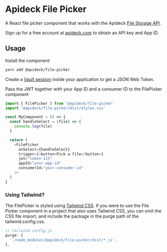 # Apideck File Picker

A React file picker component that works with the Apideck [File Storage API](https://developers.apideck.com/apis/file-storage/reference).

Sign up for a free account at [apideck.com](https://app.apideck.com/signup) to obtain an API key and App ID.

## Usage

Install the component

```sh
yarn add @apideck/file-picker
```

Create a [Vault session](https://developers.apideck.com/apis/vault/reference#operation/sessionsCreate) inside your application to get a JSON Web Token.

Pass the JWT together with your App ID and a consumer ID to the FilePicker component

```js
import { FilePicker } from '@apideck/file-picker'
import '@apideck/file-picker/dist/styles.css'

const MyComponent = () => {
  const handleSelect = (file) => {
    console.log(file)
  }

  return (
    <FilePicker
      onSelect={handleSelect}
      trigger={<button>Pick a file</button>}
      jwt="token-123"
      appId="your-app-id"
      consumerId="your-consumer-id"
    />
  )
}
```

### Using Tailwind?

The FilePicker is styled using [Tailwind CSS](https://tailwindcss.com/). If you were to use the File Picker component in a project that also uses Tailwind CSS, you can omit the CSS file import, and include the package in the purge path of the tailwind.config.css.

```js
// tailwind.config.js
purge: [
  './node_modules/@apideck/file-picker/dist/*.js',
],
```
